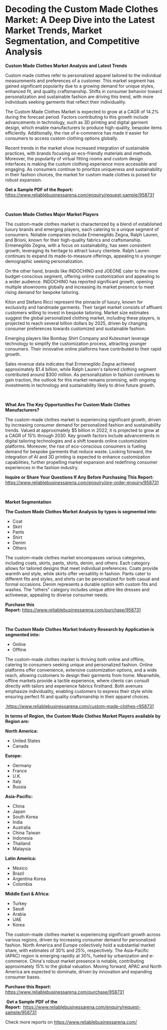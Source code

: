 <p><h1>Decoding the Custom Made Clothes Market: A Deep Dive into the Latest Market Trends, Market Segmentation, and Competitive Analysis</h1></p><p><strong>Custom Made Clothes Market Analysis and Latest Trends</strong></p>
<p><p>Custom made clothes refer to personalized apparel tailored to the individual measurements and preferences of a customer. This market segment has gained significant popularity due to a growing demand for unique styles, enhanced fit, and quality craftsmanship. Shifts in consumer behavior toward personalization and sustainable fashion are driving this trend, with more individuals seeking garments that reflect their individuality.</p><p>The Custom Made Clothes Market is expected to grow at a CAGR of 14.2% during the forecast period. Factors contributing to this growth include advancements in technology, such as 3D printing and digital garment design, which enable manufacturers to produce high-quality, bespoke items efficiently. Additionally, the rise of e-commerce has made it easier for consumers to access custom clothing options globally.</p><p>Recent trends in the market show increased integration of sustainable practices, with brands focusing on eco-friendly materials and methods. Moreover, the popularity of virtual fitting rooms and custom design interfaces is making the custom clothing experience more accessible and engaging. As consumers continue to prioritize uniqueness and sustainability in their fashion choices, the market for custom made clothes is poised for robust expansion.</p></p>
<p><strong>Get a Sample PDF of the Report:&nbsp;</strong> <a href="https://www.reliablebusinessarena.com/enquiry/request-sample/958731?utm_campaign=1948&utm_medium=2&utm_source=Github&utm_content=ia&utm_term=08022025&utm_id=custom-made-clothes">https://www.reliablebusinessarena.com/enquiry/request-sample/958731</a></p>
<p>&nbsp;</p>
<p><strong>Custom Made Clothes Major Market Players</strong></p>
<p><p>The custom-made clothes market is characterized by a blend of established luxury brands and emerging players, each catering to a unique segment of consumers. Notable companies include Ermenegildo Zegna, Ralph Lauren, and Brioni, known for their high-quality fabrics and craftsmanship. Ermenegildo Zegna, with a focus on sustainability, has seen consistent growth, leveraging its heritage to attract luxury clientele. Ralph Lauren continues to expand its made-to-measure offerings, appealing to a younger demographic seeking personalization.</p><p>On the other hand, brands like INDOCHINO and JOEONE cater to the more budget-conscious segment, offering online customization and appealing to a wider audience. INDOCHINO has reported significant growth, opening multiple showrooms globally and increasing its market presence to meet rising demand for bespoke tailoring.</p><p>Kiton and Stefano Ricci represent the pinnacle of luxury, known for exclusivity and handmade garments. Their target market consists of affluent customers willing to invest in bespoke tailoring. Market size estimates suggest the global personalized clothing market, including these players, is projected to reach several billion dollars by 2025, driven by changing consumer preferences towards customized and sustainable fashion.</p><p>Emerging players like Bombay Shirt Company and Kutesmart leverage technology to simplify the customization process, attracting younger consumers. Their innovative online platforms have contributed to their rapid growth.</p><p>Sales revenue data indicates that Ermenegildo Zegna achieved approximately $1.4 billion, while Ralph Lauren's tailored clothing segment contributed around $300 million. As personalization in fashion continues to gain traction, the outlook for this market remains promising, with ongoing investments in technology and sustainability likely to drive future growth.</p></p>
<p>&nbsp;</p>
<p><strong>What Are The Key Opportunities For Custom Made Clothes Manufacturers?</strong></p>
<p><p>The custom-made clothes market is experiencing significant growth, driven by increasing consumer demand for personalized fashion and sustainability trends. Valued at approximately $5 billion in 2022, it is projected to grow at a CAGR of 15% through 2030. Key growth factors include advancements in digital tailoring technologies and a shift towards online customization platforms. Moreover, the rise of eco-conscious consumers is fueling demand for bespoke garments that reduce waste. Looking forward, the integration of AI and 3D printing is expected to enhance customization capabilities, further propelling market expansion and redefining consumer experiences in the fashion industry.</p></p>
<p><strong>Inquire or Share Your Questions If Any Before Purchasing This Report:</strong> <a href="https://www.reliablebusinessarena.com/enquiry/pre-order-enquiry/958731?utm_campaign=1948&utm_medium=2&utm_source=Github&utm_content=ia&utm_term=08022025&utm_id=custom-made-clothes">https://www.reliablebusinessarena.com/enquiry/pre-order-enquiry/958731</a></p>
<p>&nbsp;</p>
<p><strong>Market Segmentation</strong></p>
<p><strong>The Custom Made Clothes Market Analysis by types is segmented into:</strong></p>
<p><ul><li>Coat</li><li>Skirt</li><li>Pants</li><li>Shirt</li><li>Denim</li><li>Others</li></ul></p>
<p><p>The custom-made clothes market encompasses various categories, including coats, skirts, pants, shirts, denim, and others. Each category allows for tailored designs that meet individual preferences. Coats provide warmth and style, while skirts offer versatility in fashion. Pants cater to different fits and styles, and shirts can be personalized for both casual and formal occasions. Denim represents a durable option with custom fits and washes. The "others" category includes unique attire like dresses and activewear, appealing to diverse consumer needs.</p></p>
<p><strong>Purchase this Report:&nbsp;</strong><a href="https://www.reliablebusinessarena.com/purchase/958731?utm_campaign=1948&utm_medium=2&utm_source=Github&utm_content=ia&utm_term=08022025&utm_id=custom-made-clothes">https://www.reliablebusinessarena.com/purchase/958731</a></p>
<p>&nbsp;</p>
<p><strong>The Custom Made Clothes Market Industry Research by Application is segmented into:</strong></p>
<p><ul><li>Online</li><li>Offline</li></ul></p>
<p><p>The custom-made clothes market is thriving both online and offline, catering to consumers seeking unique and personalized fashion. Online platforms offer convenience, extensive customization options, and a wide reach, allowing customers to design their garments from home. Meanwhile, offline markets provide a tactile experience, where clients can consult directly with tailors and experience fabrics firsthand. Both avenues emphasize individuality, enabling customers to express their style while ensuring perfect fit and quality craftsmanship in their apparel choices.</p></p>
<p><a href="https://www.reliablebusinessarena.com/custom-made-clothes-r958731?utm_campaign=1948&utm_medium=2&utm_source=Github&utm_content=ia&utm_term=08022025&utm_id=custom-made-clothes">&nbsp;https://www.reliablebusinessarena.com/custom-made-clothes-r958731</a></p>
<p><strong>In terms of Region, the Custom Made Clothes Market Players available by Region are:</strong></p>
<p>
    <p> <strong> North America: </strong>
        <ul>
            <li>United States</li>
            <li>Canada</li>
        </ul>
        </p> 
    <p> <strong> Europe: </strong>
        <ul>
            <li>Germany</li>
            <li>France</li>
            <li>U.K.</li>
            <li>Italy</li>
            <li>Russia</li>
        </ul>
        </p> 
    <p> <strong> Asia-Pacific: </strong>
        <ul>
            <li>China</li>
            <li>Japan</li>
            <li>South Korea</li>
            <li>India</li>
            <li>Australia</li>
            <li>China Taiwan</li>
            <li>Indonesia</li>
            <li>Thailand</li>
            <li>Malaysia</li>
        </ul>
        </p> 
    <p> <strong> Latin America: </strong>
        <ul>
            <li>Mexico</li>
            <li>Brazil</li>
            <li>Argentina Korea</li>
            <li>Colombia</li>
        </ul>
        </p> 
    <p> <strong> Middle East & Africa: </strong>
        <ul>
            <li>Turkey</li>
            <li>Saudi</li>
            <li>Arabia</li>
            <li>UAE</li>
            <li>Korea</li>
        </ul>
    </p>
    </p>
<p><p>The custom-made clothes market is experiencing significant growth across various regions, driven by increasing consumer demand for personalized fashion. North America and Europe collectively hold a substantial market share, with estimates of 30% and 25%, respectively. The Asia-Pacific (APAC) region is emerging rapidly at 30%, fueled by urbanization and e-commerce. China's robust market presence is notable, contributing approximately 15% to the global valuation. Moving forward, APAC and North America are expected to dominate, driven by innovation and expanding consumer bases.</p></p>
<p><strong>Purchase this Report: </strong><a href="https://www.reliablebusinessarena.com/purchase/958731?utm_campaign=1948&utm_medium=2&utm_source=Github&utm_content=ia&utm_term=08022025&utm_id=custom-made-clothes">https://www.reliablebusinessarena.com/purchase/958731</a></p>
<p>&nbsp;<strong>Get a Sample PDF of the Report:&nbsp;&nbsp;</strong><a href="https://www.reliablebusinessarena.com/enquiry/request-sample/958731?utm_campaign=1948&utm_medium=2&utm_source=Github&utm_content=ia&utm_term=08022025&utm_id=custom-made-clothes">https://www.reliablebusinessarena.com/enquiry/request-sample/958731</a></p>
<p><strong></strong></p>
<p>Check more reports on <a href="https://www.reliablebusinessarena.com/?utm_campaign=1948&utm_medium=2&utm_source=Github&utm_content=ia&utm_term=08022025&utm_id=custom-made-clothes">https://www.reliablebusinessarena.com/</a></p>